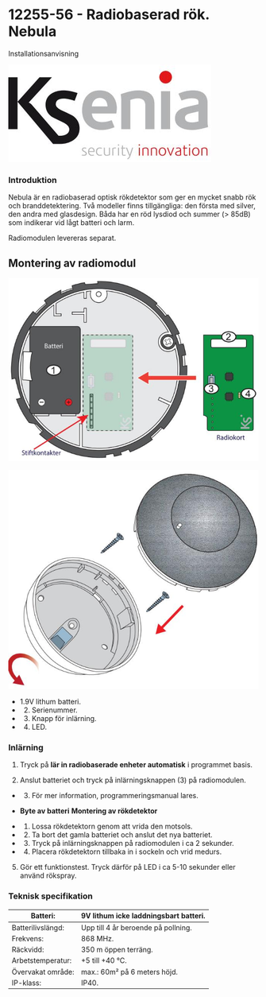 # **12255-56 - Radiobaserad rök. Nebula**

Installationsanvisning

![](_page_0_Picture_2.jpeg)

### **Introduktion**

Nebula är en radiobaserad optisk rökdetektor som ger en mycket snabb rök och branddetektering. Två modeller finns tillgängliga: den första med silver, den andra med glasdesign. Båda har en röd lysdiod och summer (> 85dB) som indikerar vid lågt batteri och larm.

Radiomodulen levereras separat.

## **Montering av radiomodul**

![](_page_0_Figure_7.jpeg)

![](_page_0_Picture_8.jpeg)

- 1.9V lithum batteri.
- 2. Serienummer.
- 3. Knapp för inlärning.
- 4. LED.

### **Inlärning**

1. Tryck på **lär in radiobaserade enheter automatisk** i programmet basis.

2. Anslut batteriet och tryck på inlärningsknappen (3) på radiomodulen.

- 3. För mer information, programmeringsmanual lares.
- **Byte av batteri**
**Montering av rökdetektor**

- 1. Lossa rökdetektorn genom att vrida den motsols.
- 2. Ta bort det gamla batteriet och anslut det nya batteriet.
- 3. Tryck på inlärningsknappen på radiomodulen i ca 2 sekunder.
- 4. Placera rökdetektorn tillbaka in i sockeln och vrid medurs.

5. Gör ett funktionstest. Tryck därför på LED i ca 5-10 sekunder eller använd rökspray.

### **Teknisk specifikation**

| Batteri:          | 9V lithum icke laddningsbart batteri. |
|-------------------|---------------------------------------|
| Batterilivslängd: | Upp till 4 år beroende på pollning.   |
| Frekvens:         | 868 MHz.                              |
| Räckvidd:         | 350 m öppen terräng.                  |
| Arbetstemperatur: | +5 till +40 °C.                       |
| Övervakat område: | max.: 60m² på 6 meters höjd.          |
| IP-klass:         | IP40.                                 |